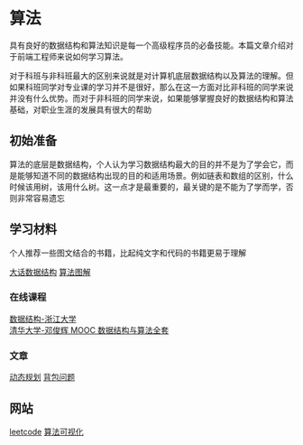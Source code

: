 # 算法

具有良好的数据结构和算法知识是每一个高级程序员的必备技能。本篇文章介绍对于前端工程师来说如何学习算法。

对于科班与非科班最大的区别来说就是对计算机底层数据结构以及算法的理解。但如果科班同学对专业课的学习并不是很好，那么在这一方面对比非科班的同学来说并没有什么优势。而对于非科班的同学来说，如果能够掌握良好的数据结构和算法基础，对职业生涯的发展具有很大的帮助

## 初始准备

算法的底层是数据结构，个人认为学习数据结构最大的目的并不是为了学会它，而是能够知道不同的数据结构出现的目的和适用场景。例如链表和数组的区别，什么时候该用树，该用什么树。这一点才是最重要的，最关键的是不能为了学而学，否则非常容易遗忘

## 学习材料

个人推荐一些图文结合的书籍，比起纯文字和代码的书籍更易于理解

[大话数据结构](https://book.douban.com/subject/6424904/)
[算法图解](https://book.douban.com/subject/26979890/)

### 在线课程

[数据结构-浙江大学](https://www.bilibili.com/video/av18586085?from=search&seid=15275956372728133584)  
[清华大学-邓俊辉 MOOC 数据结构与算法全套](https://www.bilibili.com/video/av49361421?from=search&seid=2756779141930403558)

### 文章

[动态规划](https://zhuanlan.zhihu.com/p/91582909)
[背包问题](https://zhuanlan.zhihu.com/p/93857890)

## 网站

[leetcode](https://leetcode-cn.com/)
[算法可视化](https://visualgo.net/zh)
